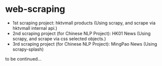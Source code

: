 # web-scraping
* 1st scraping project: hktvmall products (Using scrapy, and scrape via hktvmall internal api.)
* 2nd scraping project (for Chinese NLP Project): HK01 News (Using scrapy, and scrape via css selected objects.)
* 3rd scraping project (for Chinese NLP Project): MingPao News (Using scrapy-splash)

to be continued...
